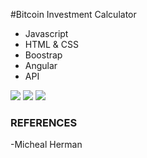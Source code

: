 #Bitcoin Investment Calculator

- Javascript
- HTML & CSS
- Boostrap
- Angular
- API 

![](/images/bitcoin1.png)
![](/images/bitcoin2.png)
![](/images/bitcoin3.png)

### REFERENCES
-Micheal Herman
